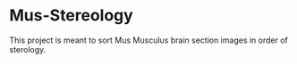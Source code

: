 # Mus-Stereology

This project is meant to sort Mus Musculus brain section images in order of sterology.
